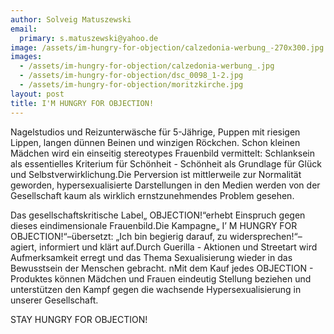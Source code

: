 ```yaml
---
author: Solveig Matuszewski
email:
  primary: s.matuszewski@yahoo.de
image: /assets/im-hungry-for-objection/calzedonia-werbung_-270x300.jpg
images: 
  - /assets/im-hungry-for-objection/calzedonia-werbung_.jpg
  - /assets/im-hungry-for-objection/dsc_0098_1-2.jpg
  - /assets/im-hungry-for-objection/moritzkirche.jpg
layout: post
title: I'M HUNGRY FOR OBJECTION!
---
```


Nagelstudios und Reizunterwäsche für 5-Jährige, Puppen mit riesigen Lippen, langen dünnen Beinen und winzigen Röckchen. Schon kleinen Mädchen wird ein einseitig stereotypes Frauenbild vermittelt: Schlanksein als essentielles Kriterium für Schönheit - Schönheit als Grundlage für Glück und Selbstverwirklichung.Die Perversion ist mittlerweile zur Normalität geworden, hypersexualisierte Darstellungen in den Medien werden von der Gesellschaft kaum als wirklich ernstzunehmendes Problem gesehen.

Das gesellschaftskritische Label„ OBJECTION!“erhebt Einspruch gegen dieses eindimensionale Frauenbild.Die Kampagne„ I’ M HUNGRY FOR OBJECTION!“–übersetzt: „Ich bin begierig darauf, zu widersprechen!“–agiert, informiert und klärt auf.Durch Guerilla - Aktionen und Streetart wird Aufmerksamkeit erregt und das Thema Sexualisierung wieder in das Bewusstsein der Menschen gebracht.
 nMit dem Kauf jedes OBJECTION - Produktes können Mädchen und Frauen eindeutig Stellung beziehen und unterstützen den  Kampf gegen die wachsende Hypersexualisierung in unserer Gesellschaft.

STAY HUNGRY FOR OBJECTION!
